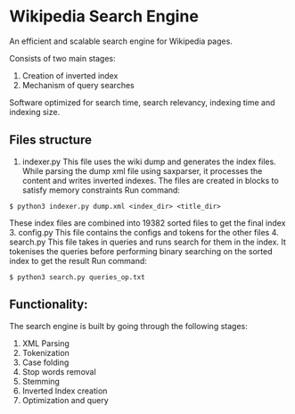 # Wikipedia Search Engine

An efficient and scalable search engine for Wikipedia pages.

Consists of two main stages:
1. Creation of inverted index
2. Mechanism of query searches

Software optimized for search time, search relevancy, indexing time and indexing size.

## Files structure
1. indexer.py
This file uses the wiki dump and generates the index files. 
While parsing the dump xml file using saxparser, it processes the content and writes inverted indexes. The files are created in blocks to satisfy memory constraints
Run command: 
```
$ python3 indexer.py dump.xml <index_dir> <title_dir>
```
 
These index files are combined into 19382 sorted files to get the final index
3. config.py 
This file contains the configs and tokens for the other files
4. search.py
This file takes in queries and runs search for them in the index. It tokenises the queries before performing binary searching on the sorted index to get the result
Run command: 
```
$ python3 search.py queries_op.txt
```

## Functionality:
The search engine is built by going through the following stages:
1. XML Parsing
2. Tokenization
3. Case folding
4. Stop words removal
5. Stemming
6. Inverted Index creation
7. Optimization and query

